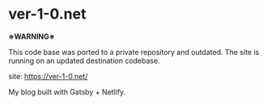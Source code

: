 # ver-1-0.net

**※WARNING※**

This code base was ported to a private repository and outdated.
The site is running on an updated destination codebase.


site: https://ver-1-0.net/

My blog built with Gatsby + Netlify.
